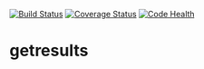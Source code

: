 [![Build Status](https://travis-ci.org/botswana-harvard/getresults.svg?branch=develop)](https://travis-ci.org/botswana-harvard/getresults)
[![Coverage Status](https://coveralls.io/repos/botswana-harvard/getresults/badge.svg)](https://coveralls.io/r/botswana-harvard/getresults)
[![Code Health](https://landscape.io/github/botswana-harvard/getresults/develop/landscape.svg?style=flat)](https://landscape.io/github/botswana-harvard/getresults/develop)

# getresults
